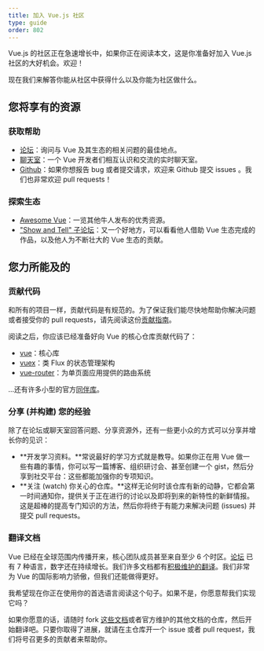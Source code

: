 ```yaml
---
title: 加入 Vue.js 社区
type: guide
order: 802
---
```


Vue.js 的社区正在急速增长中，如果你正在阅读本文，这是你准备好加入 Vue.js 社区的大好机会。欢迎！

现在我们来解答你能从社区中获得什么以及你能为社区做什么。

## 您将享有的资源

### 获取帮助

- [论坛](https://forum.vuejs.org/)：询问与 Vue 及其生态的相关问题的最佳地点。
- [聊天室](https://chat.vuejs.org/)：一个 Vue 开发者们相互认识和交流的实时聊天室。
- [Github](https://github.com/vuejs)：如果你想报告 bug 或者提交请求，欢迎来 Github 提交 issues 。我们也非常欢迎 pull requests！

### 探索生态

- [Awesome Vue](https://github.com/vuejs/awesome-vue)：一览其他牛人发布的优秀资源。
- ["Show and Tell" 子论坛](https://forum.vuejs.org/c/show-and-tell)：又一个好地方，可以看看他人借助 Vue 生态完成的作品，以及他人为不断壮大的 Vue 生态的贡献。

## 您力所能及的

### 贡献代码

和所有的项目一样，贡献代码是有规范的。为了保证我们能尽快地帮助你解决问题或者接受你的 pull requests，请先阅读这份[贡献指南](https://github.com/vuejs/vue/blob/dev/.github/CONTRIBUTING.md)。

阅读之后，你应该已经准备好向 Vue 的核心仓库贡献代码了：

- [vue](https://github.com/vuejs/vue)：核心库
- [vuex](https://github.com/vuejs/vuex)：类 Flux 的状态管理架构
- [vue-router](https://github.com/vuejs/vue-router)：为单页面应用提供的路由系统

...还有许多小型的官方[同伴库](https://github.com/vuejs)。

### 分享 (并构建) 您的经验

除了在论坛或聊天室回答问题、分享资源外，还有一些更小众的方式可以分享并增长你的见识：

- **开发学习资料。**常说最好的学习方式就是教导。如果你正在用 Vue 做一些有趣的事情，你可以写一篇博客、组织研讨会、甚至创建一个 gist，然后分享到社交平台：这些都能加强你的专项知识。
- **关注 (watch) 你关心的仓库。**这样无论何时该仓库有新的动静，它都会第一时间通知你，提供关于正在进行的讨论以及即将到来的新特性的新鲜情报。这是超棒的提高专门知识的方法，然后你将终于有能力来解决问题 (issues) 并提交 pull requests。

### 翻译文档

Vue 已经在全球范围内传播开来，核心团队成员甚至来自至少 6 个时区。[论坛](https://forum.vuejs.org/) 已有 7 种语言，数字还在持续增长。我们许多文档都有[积极维护的翻译](https://github.com/vuejs?utf8=%E2%9C%93&query=vuejs.org)。我们非常为 Vue 的国际影响力骄傲，但我们还能做得更好。

我希望现在你正在使用你的首选语言阅读这个句子。如果不是，你愿意帮我们实现它吗？

如果你愿意的话，请随时 fork [这些文档](https://github.com/vuejs/vuejs.org/)或者官方维护的其他文档的仓库，然后开始翻译吧。只要你取得了进展，就请在主仓库开一个 issue 或者 pull request，我们将号召更多的贡献者来帮助你。
